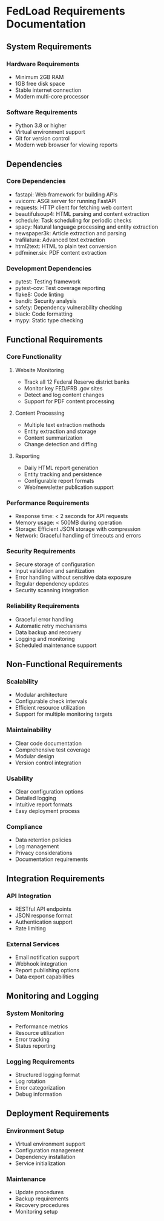 # FedLoad Requirements Documentation

## System Requirements

### Hardware Requirements
- Minimum 2GB RAM
- 1GB free disk space
- Stable internet connection
- Modern multi-core processor

### Software Requirements
- Python 3.8 or higher
- Virtual environment support
- Git for version control
- Modern web browser for viewing reports

## Dependencies

### Core Dependencies
- fastapi: Web framework for building APIs
- uvicorn: ASGI server for running FastAPI
- requests: HTTP client for fetching web content
- beautifulsoup4: HTML parsing and content extraction
- schedule: Task scheduling for periodic checks
- spacy: Natural language processing and entity extraction
- newspaper3k: Article extraction and parsing
- trafilatura: Advanced text extraction
- html2text: HTML to plain text conversion
- pdfminer.six: PDF content extraction

### Development Dependencies
- pytest: Testing framework
- pytest-cov: Test coverage reporting
- flake8: Code linting
- bandit: Security analysis
- safety: Dependency vulnerability checking
- black: Code formatting
- mypy: Static type checking

## Functional Requirements

### Core Functionality
1. Website Monitoring
   - Track all 12 Federal Reserve district banks
   - Monitor key FED/FRB .gov sites
   - Detect and log content changes
   - Support for PDF content processing

2. Content Processing
   - Multiple text extraction methods
   - Entity extraction and storage
   - Content summarization
   - Change detection and diffing

3. Reporting
   - Daily HTML report generation
   - Entity tracking and persistence
   - Configurable report formats
   - Web/newsletter publication support

### Performance Requirements
- Response time: < 2 seconds for API requests
- Memory usage: < 500MB during operation
- Storage: Efficient JSON storage with compression
- Network: Graceful handling of timeouts and errors

### Security Requirements
- Secure storage of configuration
- Input validation and sanitization
- Error handling without sensitive data exposure
- Regular dependency updates
- Security scanning integration

### Reliability Requirements
- Graceful error handling
- Automatic retry mechanisms
- Data backup and recovery
- Logging and monitoring
- Scheduled maintenance support

## Non-Functional Requirements

### Scalability
- Modular architecture
- Configurable check intervals
- Efficient resource utilization
- Support for multiple monitoring targets

### Maintainability
- Clear code documentation
- Comprehensive test coverage
- Modular design
- Version control integration

### Usability
- Clear configuration options
- Detailed logging
- Intuitive report formats
- Easy deployment process

### Compliance
- Data retention policies
- Log management
- Privacy considerations
- Documentation requirements

## Integration Requirements

### API Integration
- RESTful API endpoints
- JSON response format
- Authentication support
- Rate limiting

### External Services
- Email notification support
- Webhook integration
- Report publishing options
- Data export capabilities

## Monitoring and Logging

### System Monitoring
- Performance metrics
- Resource utilization
- Error tracking
- Status reporting

### Logging Requirements
- Structured logging format
- Log rotation
- Error categorization
- Debug information

## Deployment Requirements

### Environment Setup
- Virtual environment support
- Configuration management
- Dependency installation
- Service initialization

### Maintenance
- Update procedures
- Backup requirements
- Recovery procedures
- Monitoring setup 